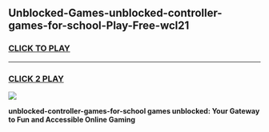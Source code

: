 
## Unblocked-Games-unblocked-controller-games-for-school-Play-Free-wcl21
<h3>
<a href="https://premium76.site?title=unblocked-controller-games-for-school&ref=10A">CLICK TO PLAY</a></h3>
<hr>

<h3>
<a href="https://premium76.site?title=unblocked-controller-games-for-school&ref=10A">CLICK 2 PLAY</a>
  
</h3>

<a href="https://premium76.site?title=unblocked-controller-games-for-school&ref=10A"><img src="https://clearcache.store/games.png"></a>


**unblocked-controller-games-for-school games unblocked: Your Gateway to Fun and Accessible Online Gaming**
